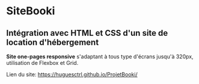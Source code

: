 # SiteBooki


## Intégration avec HTML et CSS d'un site de location d'hébergement

**Site one-pages responsive** s'adaptant à tous type d'écrans jusqu'à 320px, utilisation de Flexbox et Grid.

Lien du site: https://huguesctrl.github.io/ProjetBooki/
